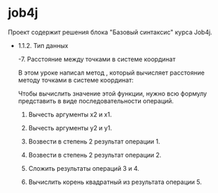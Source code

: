 # job4j
Проект содержит решения блока "Базовый синтаксис" курса Job4j.

- 1.1.2. Тип данных

  -7. Расстояние между точками в системе координат

  В этом уроке написал  метод , который вычисляет
  расстояние методу точками в системе координат:

  Чтобы вычислить значение этой функции, нужно всю формулу представить в виде последовательности операций.

  1. Вычесть аргументы x2 и x1.

  2. Вычесть аргументы y2 и y1.

  3. Возвести в степень 2 результат операции 1.

  4. Возвести в степень 2 результат операции 2.

  5. Сложить результаты операций 3 и 4.

  6. Вычислить корень квадратный из результата операции 5.

